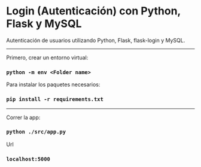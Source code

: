 # Login (Autenticación) con Python, Flask y MySQL

Autenticación de usuarios utilizando Python, Flask, flask-login y MySQL.

<hr/>

Primero, crear un entorno virtual:

### `python -m env <Folder name>`

Para instalar los paquetes necesarios:

### `pip install -r requirements.txt`

<hr/>

Correr la app:

### `python ./src/app.py`

Url

### `localhost:5000`
